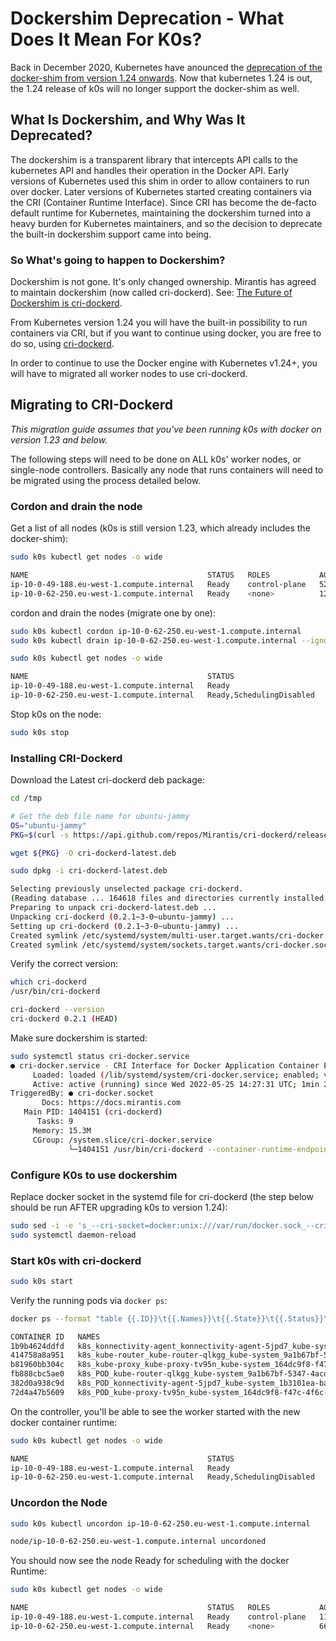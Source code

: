 # Dockershim Deprecation - What Does It Mean For K0s?

Back in December 2020, Kubernetes have anounced the [deprecation of the docker-shim from version 1.24 onwards](https://kubernetes.io/blog/2020/12/02/dockershim-faq/). Now that kubernetes 1.24 is out, the 1.24 release of k0s will no longer support the docker-shim as well.

## What Is Dockershim, and Why Was It Deprecated?

The dockershim is a transparent library that intercepts API calls to the kubernetes API and handles their operation in the Docker API. Early versions of Kubernetes used this shim in order to allow containers to run over docker. Later versions of Kubernetes started creating containers via the CRI (Container Runtime Interface). Since CRI has become the de-facto default runtime for Kubernetes, maintaining the dockershim turned into a heavy burden for Kubernetes maintainers, and so the decision to deprecate the built-in dockershim support came into being.

### So What's going to happen to Dockershim?

Dockershim is not gone. It's only changed ownership. Mirantis has agreed to maintain dockershim (now called cri-dockerd). See: [The Future of Dockershim is cri-dockerd](https://www.mirantis.com/blog/the-future-of-dockershim-is-cri-dockerd/).

From Kubernetes version 1.24 you will have the built-in possibility to run containers via CRI, but if you want to continue using docker, you are free to do so, using [cri-dockerd](https://github.com/Mirantis/cri-dockerd).

In order to continue to use the Docker engine with Kubernetes v1.24+, you will have to migrated all worker nodes to use cri-dockerd.

## Migrating to CRI-Dockerd

*This migration guide assumes that you've been running k0s with docker on version 1.23 and below.*

The following steps will need to be done on ALL k0s' worker nodes, or single-node controllers. Basically any node that runs containers will need to be migrated using the process detailed below.

### Cordon and drain the node

Get a list of all nodes (k0s is still version 1.23, which already includes the docker-shim):

```sh
sudo k0s kubectl get nodes -o wide

NAME                                        STATUS   ROLES           AGE   VERSION       INTERNAL-IP   EXTERNAL-IP   OS-IMAGE             KERNEL-VERSION    CONTAINER-RUNTIME
ip-10-0-49-188.eu-west-1.compute.internal   Ready    control-plane   52m   v1.23.8+k0s   10.0.49.188   <none>        Ubuntu 20.04.4 LTS   5.13.0-1022-aws   docker://20.10.16
ip-10-0-62-250.eu-west-1.compute.internal   Ready    <none>          12s   v1.23.8+k0s   10.0.62.250   <none>        Ubuntu 20.04.4 LTS   5.13.0-1017-aws   docker://20.10.16
```

cordon and drain the nodes (migrate one by one):

```sh
sudo k0s kubectl cordon ip-10-0-62-250.eu-west-1.compute.internal 
sudo k0s kubectl drain ip-10-0-62-250.eu-west-1.compute.internal --ignore-daemonsets
```

```sh
sudo k0s kubectl get nodes -o wide

NAME                                        STATUS                     ROLES           AGE     VERSION       INTERNAL-IP   EXTERNAL-IP   OS-IMAGE             KERNEL-VERSION    CONTAINER-RUNTIME
ip-10-0-49-188.eu-west-1.compute.internal   Ready                      control-plane   56m     v1.23.8+k0s   10.0.49.188   <none>        Ubuntu 20.04.4 LTS   5.13.0-1022-aws   docker://20.10.16
ip-10-0-62-250.eu-west-1.compute.internal   Ready,SchedulingDisabled   <none>          3m40s   v1.23.8+k0s   10.0.62.250   <none>        Ubuntu 20.04.4 LTS   5.13.0-1017-aws   docker://20.10.16
```

Stop k0s on the node:

```sh
sudo k0s stop
```

### Installing CRI-Dockerd

Download the Latest cri-dockerd deb package:

```sh
cd /tmp

# Get the deb file name for ubuntu-jammy
OS="ubuntu-jammy"
PKG=$(curl -s https://api.github.com/repos/Mirantis/cri-dockerd/releases/latest | grep ${OS} | grep http | cut -d '"' -f 4)

wget ${PKG} -O cri-dockerd-latest.deb

sudo dpkg -i cri-dockerd-latest.deb

Selecting previously unselected package cri-dockerd.
(Reading database ... 164618 files and directories currently installed.)
Preparing to unpack cri-dockerd-latest.deb ...
Unpacking cri-dockerd (0.2.1~3-0~ubuntu-jammy) ...
Setting up cri-dockerd (0.2.1~3-0~ubuntu-jammy) ...
Created symlink /etc/systemd/system/multi-user.target.wants/cri-docker.service → /lib/systemd/system/cri-docker.service.
Created symlink /etc/systemd/system/sockets.target.wants/cri-docker.socket → /lib/systemd/system/cri-docker.socket.
```

Verify the correct version:

```sh
which cri-dockerd
/usr/bin/cri-dockerd

cri-dockerd --version
cri-dockerd 0.2.1 (HEAD)
```

Make sure dockershim is started:

```sh
sudo systemctl status cri-docker.service
● cri-docker.service - CRI Interface for Docker Application Container Engine
     Loaded: loaded (/lib/systemd/system/cri-docker.service; enabled; vendor preset: enabled)
     Active: active (running) since Wed 2022-05-25 14:27:31 UTC; 1min 23s ago
TriggeredBy: ● cri-docker.socket
       Docs: https://docs.mirantis.com
   Main PID: 1404151 (cri-dockerd)
      Tasks: 9
     Memory: 15.3M
     CGroup: /system.slice/cri-docker.service
             └─1404151 /usr/bin/cri-dockerd --container-runtime-endpoint fd:// --network-plugin=

```

### Configure K0s to use dockershim

Replace docker socket in the systemd file for cri-dockerd (the step below should be run AFTER upgrading k0s to version 1.24):

```sh
sudo sed -i -e 's_--cri-socket=docker:unix:///var/run/docker.sock_--cri-socket docker:unix:///var/run/cri-dockerd.sock_' /etc/systemd/system/k0sworker.service
sudo systemctl daemon-reload
```

### Start k0s with cri-dockerd

```sh
sudo k0s start
```

Verify the running pods via `docker ps`:

```sh
docker ps --format "table {{.ID}}\t{{.Names}}\t{{.State}}\t{{.Status}}\t{{.Image}}"

CONTAINER ID   NAMES                                                                                                STATE     STATUS          IMAGE
1b9b4624ddfd   k8s_konnectivity-agent_konnectivity-agent-5jpd7_kube-system_1b3101ea-baeb-4a22-99a2-088d7ca5be85_1   running   Up 51 minutes   quay.io/k0sproject/apiserver-network-proxy-agent
414758a8a951   k8s_kube-router_kube-router-qlkgg_kube-system_9a1b67bf-5347-4acd-98ac-f9a67f2db730_1                 running   Up 51 minutes   3a67679337a5
b81960bb304c   k8s_kube-proxy_kube-proxy-tv95n_kube-system_164dc9f8-f47c-4f6c-acb7-ede5dbcd63cd_1                   running   Up 51 minutes   k8s.gcr.io/kube-proxy
fb888cbc5ae0   k8s_POD_kube-router-qlkgg_kube-system_9a1b67bf-5347-4acd-98ac-f9a67f2db730_0                         running   Up 51 minutes   k8s.gcr.io/pause:3.1
382d0a938c9d   k8s_POD_konnectivity-agent-5jpd7_kube-system_1b3101ea-baeb-4a22-99a2-088d7ca5be85_0                  running   Up 51 minutes   k8s.gcr.io/pause:3.1
72d4a47b5609   k8s_POD_kube-proxy-tv95n_kube-system_164dc9f8-f47c-4f6c-acb7-ede5dbcd63cd_0                          running   Up 51 minutes   k8s.gcr.io/pause:3.1
```

On the controller, you'll be able to see the worker started with the new docker container runtime:

```sh
sudo k0s kubectl get nodes -o wide

NAME                                        STATUS                     ROLES           AGE    VERSION       INTERNAL-IP   EXTERNAL-IP   OS-IMAGE             KERNEL-VERSION    CONTAINER-RUNTIME
ip-10-0-49-188.eu-west-1.compute.internal   Ready                      control-plane   117m   v1.24.4+k0s   10.0.49.188   <none>        Ubuntu 20.04.4 LTS   5.13.0-1022-aws   docker://20.10.16
ip-10-0-62-250.eu-west-1.compute.internal   Ready,SchedulingDisabled   <none>          64m    v1.24.4+k0s   10.0.62.250   <none>        Ubuntu 20.04.4 LTS   5.13.0-1017-aws   docker://20.10.16
```

### Uncordon the Node

```sh
sudo k0s kubectl uncordon ip-10-0-62-250.eu-west-1.compute.internal

node/ip-10-0-62-250.eu-west-1.compute.internal uncordoned
```

You should now see the node Ready for scheduling with the docker Runtime:

```sh
sudo k0s kubectl get nodes -o wide

NAME                                        STATUS   ROLES           AGE    VERSION       INTERNAL-IP   EXTERNAL-IP   OS-IMAGE             KERNEL-VERSION    CONTAINER-RUNTIME
ip-10-0-49-188.eu-west-1.compute.internal   Ready    control-plane   119m   v1.24.4+k0s   10.0.49.188   <none>        Ubuntu 20.04.4 LTS   5.13.0-1022-aws   docker://20.10.16
ip-10-0-62-250.eu-west-1.compute.internal   Ready    <none>          66m    v1.24.4+k0s   10.0.62.250   <none>        Ubuntu 20.04.4 LTS   5.13.0-1017-aws   docker://20.10.16
```
